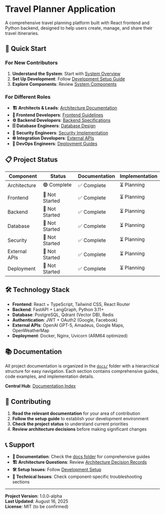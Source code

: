# Travel Planner Application

A comprehensive travel planning platform built with React frontend and Python backend, designed to help users create, manage, and share their travel itineraries.

## 🚀 Quick Start

### For New Contributors
1. **Understand the System**: Start with [System Overview](./docs/architecture/01-overview.md)
2. **Set Up Development**: Follow [Development Setup Guide](./docs/architecture/02-development-setup.md)
3. **Explore Components**: Review [System Components](./docs/architecture/03-system-components.md)

### For Different Roles
- **🏗️ Architects & Leads**: [Architecture Documentation](./docs/architecture/)
- **🎨 Frontend Developers**: [Frontend Guidelines](./docs/frontend/)
- **⚙️ Backend Developers**: [Backend Specifications](./docs/backend/)
- **🗄️ Database Engineers**: [Database Design](./docs/database/)
- **🔐 Security Engineers**: [Security Implementation](./docs/security/)
- **🌐 Integration Developers**: [External APIs](./docs/external-apis/)
- **🚀 DevOps Engineers**: [Deployment Guides](./docs/deployment/)

## 📋 Project Status

| Component | Status | Documentation | Implementation |
|-----------|--------|---------------|----------------|
| Architecture | 🟢 Complete | ✅ Complete | ⏳ Planning |
| Frontend | 🔴 Not Started | ✅ Complete | ⏳ Planning |
| Backend | 🔴 Not Started | ✅ Complete | ⏳ Planning |
| Database | 🔴 Not Started | ✅ Complete | ⏳ Planning |
| Security | 🔴 Not Started | ✅ Complete | ⏳ Planning |
| External APIs | 🔴 Not Started | ✅ Complete | ⏳ Planning |
| Deployment | 🔴 Not Started | ✅ Complete | ⏳ Planning |

## 🛠️ Technology Stack

- **Frontend**: React + TypeScript, Tailwind CSS, React Router
- **Backend**: FastAPI + LangGraph, Python 3.11+
- **Database**: PostgreSQL, Qdrant (Vector DB), Redis
- **Authentication**: JWT + OAuth2 (Google, Facebook)
- **External APIs**: OpenAI GPT-5, Amadeus, Google Maps, OpenWeatherMap
- **Deployment**: Docker, Nginx, Uvicorn (ARM64 optimized)

## 📚 Documentation

All project documentation is organized in the [`docs/`](./docs/) folder with a hierarchical structure for easy navigation. Each section contains comprehensive guides, code examples, and implementation details.

**Central Hub**: [Documentation Index](./docs/README.md)

## 🤝 Contributing

1. **Read the relevant documentation** for your area of contribution
2. **Follow the setup guide** to establish your development environment
3. **Check the project status** to understand current priorities
4. **Review architecture decisions** before making significant changes

## 📞 Support

- **📖 Documentation**: Check the [docs folder](./docs/) for comprehensive guides
- **🏗️ Architecture Questions**: Review [Architecture Decision Records](./docs/architecture/04-decisions.md)
- **🛠️ Setup Issues**: Follow [Development Setup](./docs/architecture/02-development-setup.md)
- **🔧 Technical Issues**: Check component-specific troubleshooting sections

---

**Project Version**: 1.0.0-alpha  
**Last Updated**: August 16, 2025  
**License**: MIT (to be confirmed)